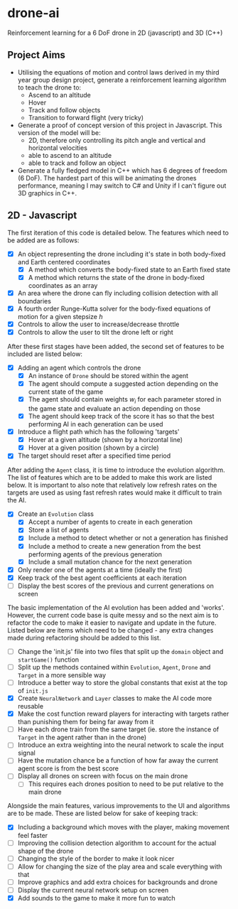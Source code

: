 # drone-ai
Reinforcement learning for a 6 DoF drone in 2D (javascript) and 3D (C++)

## Project Aims

- Utilising the equations of motion and control laws derived in my third year group design project, generate a reinforcement learning algorithm to teach the drone to:
  - Ascend to an altitude
  - Hover
  - Track and follow objects
  - Transition to forward flight (very tricky)
- Generate a proof of concept version of this project in Javascript. This version of the model will be:
  - 2D, therefore only controlling its pitch angle and vertical and horizontal velocities
  - able to ascend to an altitude
  - able to track and follow an object
- Generate a fully fledged model in C++ which has 6 degrees of freedom (6 DoF). The hardest part of this will be animating the drones performance, meaning I may switch to C# and Unity if I can't figure out 3D graphics in C++.

## 2D - Javascript

The first iteration of this code is detailed below. The features which need to be added are as follows:
- [x] An object representing the drone including it's state in both body-fixed and Earth centered coordinates
  - [x] A method which converts the body-fixed state to an Earth fixed state
  - [x] A method which returns the state of the drone in body-fixed coordinates as an array
- [x] An area where the drone can fly including collision detection with all boundaries
- [x] A fourth order Runge-Kutta solver for the body-fixed equations of motion for a given stepsize $h$
- [x] Controls to allow the user to increase/decrease throttle
- [x] Controls to allow the user to tilt the drone left or right

After these first stages have been added, the second set of features to be included are listed below:
- [x] Adding an agent which controls the drone
  - [x] An instance of `Drone` should be stored within the agent
  - [x] The agent should compute a suggested action depending on the current state of the game
  - [x] The agent should contain weights $w_i$ for each parameter stored in the game state and evaluate an action depending on those
  - [x] The agent should keep track of the score it has so that the best performing AI in each generation can be used
- [x] Introduce a flight path which has the following 'targets'
  - [x] Hover at a given altitude (shown by a horizontal line)
  - [x] Hover at a given position (shown by a circle)
- [x] The target should reset after a specified time period

After adding the `Agent` class, it is time to introduce the evolution algorithm. The list of features which are to be added to make this work are listed below. It is important to also note that relatively low refresh rates on the targets are used as using fast refresh rates would make it difficult to train the AI.
- [x] Create an `Evolution` class
  - [x] Accept a number of agents to create in each generation
  - [x] Store a list of agents
  - [x] Include a method to detect whether or not a generation has finished
  - [x] Include a method to create a new generation from the best performing agents of the previous generation
  - [x] Include a small mutation chance for the next generation
- [x] Only render one of the agents at a time (ideally the first)
- [x] Keep track of the best agent coefficients at each iteration
- [ ] Display the best scores of the previous and current generations on screen

The basic implementation of the AI evolution has been added and 'works'. However, the current code base is quite messy and so the next aim is to refactor the code to make it easier to navigate and update in the future. Listed below are items which need to be changed - any extra changes made during refactoring should be added to this list.
- [ ] Change the 'init.js' file into two files that split up the `domain` object and `startGame()` function
- [ ] Split up the methods contained within `Evolution`, `Agent`, `Drone` and `Target` in a more sensible way
- [ ] Introduce a better way to store the global constants that exist at the top of `init.js`
- [x] Create `NeuralNetwork` and `Layer` classes to make the AI code more reusable
- [x] Make the cost function reward players for interacting with targets rather than punishing them for being far away from it
- [ ] Have each drone train from the same target (ie. store the instance of `Target` in the agent rather than in the drone)
- [ ] Introduce an extra weighting into the neural network to scale the input signal
- [ ] Have the mutation chance be a function of how far away the current agent score is from the best score
- [ ] Display all drones on screen with focus on the main drone
  - [ ] This requires each drones position to need to be put relative to the main drone

Alongside the main features, various improvements to the UI and algorithms are to be made. These are listed below for sake of keeping track:
- [x] Including a background which moves with the player, making movement feel faster
- [ ] Improving the collision detection algorithm to account for the actual shape of the drone
- [ ] Changing the style of the border to make it look nicer
- [ ] Allow for changing the size of the play area and scale everything with that
- [ ] Improve graphics and add extra choices for backgrounds and drone
- [ ] Display the current neural network setup on screen
- [x] Add sounds to the game to make it more fun to watch
